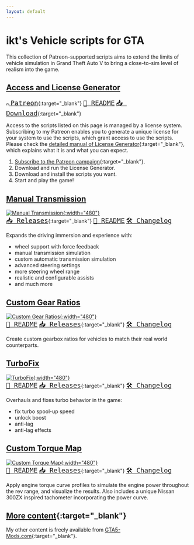 ```yaml
---
layout: default
---
```


# ikt's Vehicle scripts for GTA

This collection of Patreon-supported scripts aims to extend the limits of vehicle
simulation in Grand Theft Auto V to bring a close-to-sim level of realism into the game.

## [Access and License Generator](licgen-readme)

[<img alt="Patreon icon" src="resources/PATREON_SYMBOL_1_BLACK_RGB.svg" style="height:0.6em" /> <span style="font-size:1.5em;">`Patreon`</span>](https://www.patreon.com/ikt){:target="_blank"}
[<span style="font-size:1.5em;">`📖 README`</span>](licgen-readme)
[<span style="font-size:1.5em;">`📥 Download`</span>](https://www.patreon.com/c/ikt/membership){:target="_blank"}

Access to the scripts listed on this page is managed by a license system. Subscribing to my Patreon enables you
to generate a unique license for your system to use the scripts, which grant access to use the scripts. Please
check the [detailed manual of License Generator](licgen-readme){:target="_blank"}, which explains what it is
and what you can expect.

1. [Subscribe to the Patreon campaign](https://www.patreon.com/c/ikt/membership){:target="_blank"}.
2. Download and run the License Generator.
3. Download and install the scripts you want.
4. Start and play the game!

## [Manual Transmission](5-gears-readme)

[![Manual Transmission](resources/5MTThumb.jpg){:width="480"}](5-gears-readme)<br>
[<span style="font-size:1.5em;">`📥 Releases`</span>](https://github.com/ikt32/scripts-updates/releases?q=%22Manual+Transmission%22){:target="_blank"}
[<span style="font-size:1.5em;">`📖 README`</span>](5-gears-readme)
[<span style="font-size:1.5em;">`🛠️ Changelog`</span>](5-gears-changelog)

Expands the driving immersion and experience with:

* wheel support with force feedback
* manual transmission simulation
* custom automatic transmission simulation
* advanced steering settings
* more steering wheel range
* realistic and configurable assists
* and much more

## [Custom Gear Ratios](5-cgr-readme)

[![Custom Gear Ratios](resources/5CGR_Menu1.png){:width="480"}](5-gears-readme)<br>
[<span style="font-size:1.5em;">`📖 README`</span>](5-cgr-readme)
[<span style="font-size:1.5em;">`📥 Releases`</span>](https://github.com/ikt32/scripts-updates/releases?q=%22Custom+Gear+Ratios%22){:target="_blank"}
[<span style="font-size:1.5em;">`🛠️ Changelog`</span>](5-cgr-changelog)

Create custom gearbox ratios for vehicles to match their real world counterparts.

## [TurboFix](5-turbofix-readme)

[![TurboFix](resources/5TurboFix.png){:width="480"}](5-turbofix-readme)<br>
[<span style="font-size:1.5em;">`📖 README`</span>](5-turbofix-readme)
[<span style="font-size:1.5em;">`📥 Releases`</span>](https://github.com/ikt32/scripts-updates/releases?q=%22TurboFix%22){:target="_blank"}
[<span style="font-size:1.5em;">`🛠️ Changelog`</span>](5-turbofix-changelog)

Overhauls and fixes turbo behavior in the game:

* fix turbo spool-up speed
* unlock boost
* anti-lag
* anti-lag effects

## [Custom Torque Map](5-ctm-readme)

[![Custom Torque Map](resources/5CTM_Interface.jpg){:width="480"}](5-ctm-readme)<br>
[<span style="font-size:1.5em;">`📖 README`</span>](5-ctm-readme)
[<span style="font-size:1.5em;">`📥 Releases`</span>](https://github.com/ikt32/scripts-updates/releases?q=%22Custom+Torque+Map%22){:target="_blank"}
[<span style="font-size:1.5em;">`🛠️ Changelog`</span>](5-ctm-changelog)

Apply engine torque curve profiles to simulate the engine power throughout
the rev range, and visualize the results. Also includes a unique Nissan 300ZX
inspired tachometer incorporating the power curve.

## [More content](https://www.gta5-mods.com/users/ikt){:target="_blank"}

My other content is freely available from [GTA5-Mods.com](https://www.gta5-mods.com/users/ikt){:target="_blank"}.
